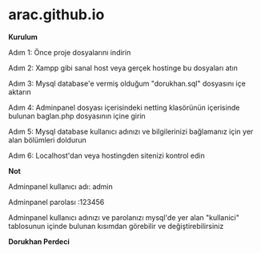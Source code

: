 # arac.github.io

**Kurulum**

Adım 1: Önce proje dosyalarını indirin

Adım 2: Xampp gibi sanal host veya gerçek hostinge bu dosyaları atın

Adım 3: Mysql database'e vermiş olduğum "dorukhan.sql" dosyasını içe aktarın

Adım 4: Adminpanel dosyası içerisindeki netting klasörünün içerisinde bulunan baglan.php dosyasının içine girin

Adım 5: Mysql database kullanıcı adınızı ve bilgilerinizi bağlamanız için yer alan bölümleri doldurun

Adım 6: Localhost'dan veya hostingden sitenizi kontrol edin


**Not**

Adminpanel kullanıcı adı: admin

Adminpanel parolası :123456


Adminpanel kullanıcı adınızı ve parolanızı mysql'de yer alan "kullanici" tablosunun içinde bulunan kısımdan görebilir ve değiştirebilirsiniz

**Dorukhan Perdeci**
